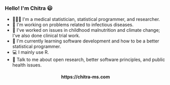 ### Hello! I'm Chitra 😃

- 👩🏽‍🔬 I'm a medical statistician, statistical programmer, and researcher. 
- 💭 I'm working on problems related to infectious diseases.
- 🧠 I've worked on issues in childhood malnutrition and climate change; I've also done clinical trial work.
- 🌱 I'm currently learning software development and how to be a better statistical programmer.
- 💻 I mainly use R.
- 💬 Talk to me about open research, better software principles, and public health issues.

<h4 align="center">https://chitra-ms.com</h4>
